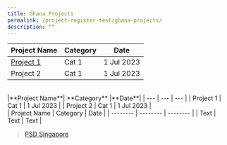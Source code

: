 ```yaml
---
title: Ghana Projects
permalink: /project-register-test/ghana-projects/
description: ""
---
```

**Project Name**| **Category** |**Date**
 --- | --- | --- 
[Project 1](/agreements-signed/Ghana/documents-and-templates-for-download/) | Cat 1   | 1 Jul 2023 
Project 2 | Cat 1   | 1 Jul 2023 
<br>
|**Project Name**| **Category** |**Date**|
| --- | --- | --- |
| Project 1 | Cat 1   | 1 Jul 2023 |
| Project 2 | Cat 1   | 1 Jul 2023 |
<br>
| Project Name | Category | Date |
| -------- | -------- | -------- |
| Text     | Text     | Text     |



<div data-show-facepile="false" data-hide-cover="false" data-adapt-container-width="true" data-small-header="false" data-height="100" data-width="250" data-tabs="timeline" data-href="https://www.facebook.com/PSDSingapore" class="fb-page"><blockquote class="fb-xfbml-parse-ignore" cite="https://www.facebook.com/PSDSingapore"><a href="https://www.facebook.com/PSDSingapore">PSD Singapore</a></blockquote></div>
<br>
<div data-hide-cover="false" data-width="380" data-href="https://www.facebook.com/PSDSingapore" data-tab="timeline" class="fb-page"></div>

<div id="fb-root"></div>
<script nonce="1JlYv6yG" src="https://connect.facebook.net/en_GB/sdk.js#xfbml=1&amp;version=v17.0" crossorigin="anonymous" async=""></script>